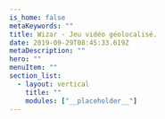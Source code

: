 ```yaml
---
is_home: false
metaKeywords: ""
title: Wizar - Jeu vidéo géolocalisé.
date: 2019-09-29T08:45:33.619Z
metaDescription: ""
hero: ""
menuItem: ""
section_list:
  - layout: vertical
    title: ""
    modules: ["__placeholder__"]
---
```

